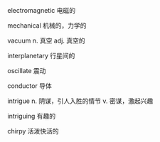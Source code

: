 electromagnetic 电磁的

mechanical 机械的，力学的

vacuum n. 真空 adj. 真空的

interplanetary 行星间的

oscillate 震动

conductor 导体

intrigue n. 阴谋，引人入胜的情节 v. 密谋，激起兴趣

intriguing 有趣的

chirpy 活泼快活的
